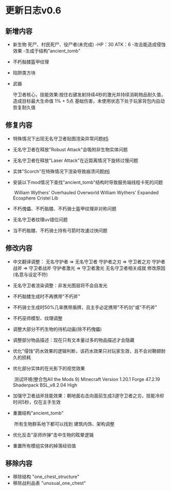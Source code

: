 # 更新日志v0.6



## 新增内容

- 新生物
     死尸、村民死尸、役尸者(未完成)
     	-HP：30 ATK：6
     	-攻击能造成侵蚀效果
     	-生成于结构"ancient_tomb"

- 不朽骷髅盔甲纹理

- 陷阱类方块

- 武器

     守卫者核心，技能效果:按住右键发射持续4秒的激光并持续消耗物品耐久值，造成目标最大生命值 1% + 5点 基础伤害，未使用状态下处于玩家背包内自动恢复耐久值

## 修复内容

- 特殊情况下出现无名守卫者贴图渲染异常问题[#5](https://github.com/EEEAB/EEEABsMobs/issues/5)

- 无名守卫者在释放"Robust Attack"会吸附非生物实体问题

- 无名守卫者在释放"Laser Attack"在近距离情况下旋转过慢问题

- 实体"Scorch"在特殊情况下渲染导致崩溃问题[#6](https://github.com/EEEAB/EEEABsMobs/issues/6)

- 安装以下mod情况下查找"ancient_tomb"结构时导致服务端线程卡死的问题

  ​	William Wythers' Overhauled Overworld
  	William Wythers' Expanded Ecosphere
  	Cristel Lib

- 不朽傀儡、不朽骷髅、不朽骑士盔甲纹理非对称问题

- 无名守卫者纹理uv错位问题

- 当不朽骷髅、不朽骑士持有弓箭时攻速过快问题


## 修改内容

- 中文翻译调整：
     无名守护者 => 无名守卫者
     	守护者之刃 => 守卫者之刃
     	守护者战斧 => 守卫者战斧
     	守护者激光 => 守卫者激光
     	无名守卫者相关成就
     	修改原因(名意与设定不符)

- 无名守卫者渲染调整：非发光图层将不会自发光

- 不朽骷髅生成时不再携带"不朽斧"

- 不朽骑士生成时50%几率携带盾牌，且主手必定携带"不朽剑"或"不朽斧"

- 不朽巫师模型、纹理调整

- 调整大部分不朽生物的待机动画(除不朽傀儡)

- 调整部分物品描述：现在只有文本量过多的物品描述才会隐藏

- 优化"侵蚀"药水效果的逻辑判断，该药水效果只对玩家生效，且不会对鞘翅耐久的损耗

- 优化部分实体的在光影下的视觉效果

  ​	测试环境(整合包All the Mods 9) Minecraft Version 1.20.1 Forge 47.2.19 Shaderpack BSL_v8.2.04 High

- 加强守卫者战斧技能效果：朝地面右击向面前生成3道守卫者之刃，技能冷却时间5秒，仅在主手生效

- 重置结构"ancient_tomb"

    ​	所有生物群系地下都可以找到
    	建筑内饰、架构调整

- 优化反击"巫师炸弹"击中生物的眩晕逻辑

- 重置所有模组实体的掉落经验值

## 移除内容

- 移除结构 "one_chest_structure"
- 移除战利品表 "unusual_one_chest"

